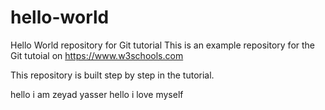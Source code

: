 # hello-world

Hello World repository for Git tutorial
This is an example repository for the Git tutoial on https://www.w3schools.com

This repository is built step by step in the tutorial.


hello i am zeyad yasser 
hello i love myself 
